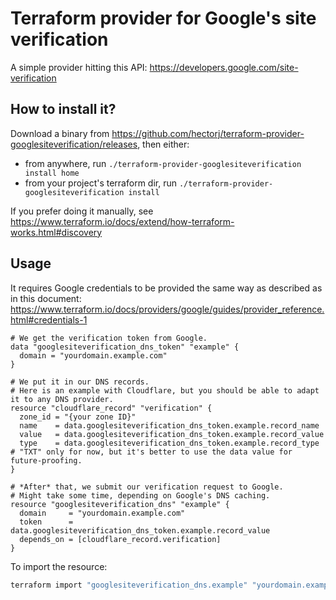 # Terraform provider for Google's site verification

A simple provider hitting this API: https://developers.google.com/site-verification

## How to install it?

Download a binary from https://github.com/hectorj/terraform-provider-googlesiteverification/releases, then either:

- from anywhere, run `./terraform-provider-googlesiteverification install home`
- from your project's terraform dir, run `./terraform-provider-googlesiteverification install`

If you prefer doing it manually, see https://www.terraform.io/docs/extend/how-terraform-works.html#discovery

## Usage

It requires Google credentials to be provided the same way as described as in this document: https://www.terraform.io/docs/providers/google/guides/provider_reference.html#credentials-1

```hcl
# We get the verification token from Google.
data "googlesiteverification_dns_token" "example" {
  domain = "yourdomain.example.com"
}

# We put it in our DNS records.
# Here is an example with Cloudflare, but you should be able to adapt it to any DNS provider.
resource "cloudflare_record" "verification" {
  zone_id = "{your zone ID}"
  name    = data.googlesiteverification_dns_token.example.record_name
  value   = data.googlesiteverification_dns_token.example.record_value
  type    = data.googlesiteverification_dns_token.example.record_type # "TXT" only for now, but it's better to use the data value for future-proofing.
}

# *After* that, we submit our verification request to Google.
# Might take some time, depending on Google's DNS caching.
resource "googlesiteverification_dns" "example" {
  domain     = "yourdomain.example.com"
  token      = data.googlesiteverification_dns_token.example.record_value
  depends_on = [cloudflare_record.verification] 
}
```

To import the resource:

```bash
terraform import "googlesiteverification_dns.example" "yourdomain.example.com"
```
